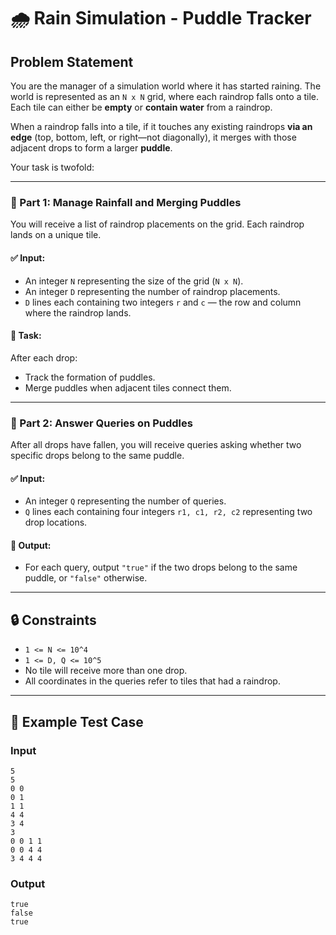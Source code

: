 # 🌧️ Rain Simulation - Puddle Tracker

## Problem Statement

You are the manager of a simulation world where it has started raining. The world is represented as an `N x N` grid, where each raindrop falls onto a tile. Each tile can either be **empty** or **contain water** from a raindrop.

When a raindrop falls into a tile, if it touches any existing raindrops **via an edge** (top, bottom, left, or right—not diagonally), it merges with those adjacent drops to form a larger **puddle**.

Your task is twofold:

---

### 📌 Part 1: Manage Rainfall and Merging Puddles

You will receive a list of raindrop placements on the grid. Each raindrop lands on a unique tile.

#### ✅ Input:
- An integer `N` representing the size of the grid (`N x N`).
- An integer `D` representing the number of raindrop placements.
- `D` lines each containing two integers `r` and `c` — the row and column where the raindrop lands.

#### 🧠 Task:
After each drop:
- Track the formation of puddles.
- Merge puddles when adjacent tiles connect them.

---

### 📌 Part 2: Answer Queries on Puddles

After all drops have fallen, you will receive queries asking whether two specific drops belong to the same puddle.

#### ✅ Input:
- An integer `Q` representing the number of queries.
- `Q` lines each containing four integers `r1, c1, r2, c2` representing two drop locations.

#### 🧠 Output:
- For each query, output `"true"` if the two drops belong to the same puddle, or `"false"` otherwise.

---

## 🔒 Constraints

- `1 <= N <= 10^4`
- `1 <= D, Q <= 10^5`
- No tile will receive more than one drop.
- All coordinates in the queries refer to tiles that had a raindrop.

---

## 🧪 Example Test Case

### Input
```
5
5
0 0
0 1
1 1
4 4
3 4
3
0 0 1 1
0 0 4 4
3 4 4 4
```

### Output
```
true
false
true

```
